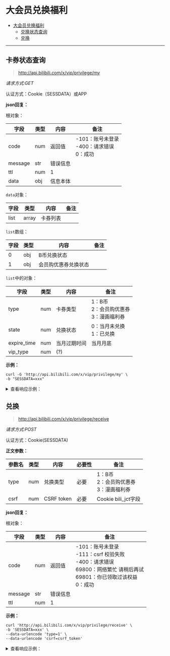 # 大会员兑换福利

- [大会员兑换福利](#大会员兑换福利)
	- [兑换状态查询](#兑换状态查询)
	- [兑换](#兑换)

---

## 卡券状态查询

> http://api.bilibili.com/x/vip/privilege/my

*请求方式:GET*

认证方式：Cookie（SESSDATA）或APP

**json回复：**

根对象：

| 字段    | 类型 | 内容       | 备注                        |
| ------- | ---- | -------- | --------------------------- |
| code    | num  | 返回值 | -101：账号未登录<br />-400：请求错误<br />0：成功 |
| message | str  | 错误信息 |                             |
| ttl | num | 1 | |
| data    | obj  | 信息本体  |                              |

`data`对象：

| 字段           | 类型 | 内容             | 备注                     |
| ----- | -------|----------------|------ |
| list  | array | 卡券列表 |              |

`list`数组：

| 字段    | 类型 | 内容             | 备注 |
| ----- | -------|-----------------|------ |
| 0    | obj   | B币兑换状态 |              |
| 1    | obj   | 会员购优惠券兑换状态 |      |

`list`中的对象：

|        字段    | 类型  | 内容             | 备注 |
| -------------- | -----|------------------|------ |
| type           | num  | 卡券类型 | 1：B币<br />2：会员购优惠券<br />3：漫画福利券 |
| state        | num  | 兑换状态 | 0：当月未兑换<br />1：已兑换 |
| expire_time    | num  | 当月过期时间 | 当月月底 |
| vip_type | num | (?) |  |


**示例：**

```shell
curl -G 'http://api.bilibili.com/x/vip/privilege/my' \
-b "SESSDATA=xxx"
```

<details>
<summary>查看响应示例：</summary>

```json
{
    "code": 0,
    "message": "0",
    "ttl": 1,
    "data": {
        "list": [
            {
                "type": 1,
                "state": 1,
                "expire_time": 1640966399,
                "vip_type": 2
            },
            {
                "type": 2,
                "state": 1,
                "expire_time": 1640966399,
                "vip_type": 2
            },
            {
                "type": 3,
                "state": 0,
                "expire_time": 1640966399,
                "vip_type": 2
            }
        ]
    }
}
```

</details>


## 兑换
> http://api.bilibili.com/x/vip/privilege/receive

*请求方式:POST*

认证方式：Cookie(SESSDATA)

**正文参数：**

| 参数名     | 类型 | 内容        | 必要性         | 备注                      |
| ---------- | ---- | ---------- | -------- | ---------------------- |
| type       | num  | 兑换类型 | 必要          | 1：B币<br />2：会员购优惠券<br />3：漫画福利券 |
| csrf       | num  | CSRF token  | 必要          | Cookie bili_jct字段 |

**json回复：**

根对象：

| 字段    | 类型 | 内容     | 备注                                                         |
| ------- | ---- | -------- | ------------------------------------------------------------ |
| code    | num  | 返回值   | -101：账号未登录<br />-111：csrf 校验失败<br />-400：请求错误<br />69800：网络繁忙 请稍后再试<br />69801：你已领取过该权益<br />0：成功 |
| message | str  | 错误信息 |                                                              |
| ttl     | num  | 1        |                                                              |

**示例：**

```shell
curl 'http://api.bilibili.com/x/vip/privilege/receive' \
-b 'SESSDATA=xxx' \
--data-urlencode 'type=1' \
--data-urlencode 'csrf=csrf_token'
```

<details>
<summary>查看响应示例：</summary>

```json
{
    "code": 0,
    "message": "0",
    "ttl": 1
}
```

</details>
